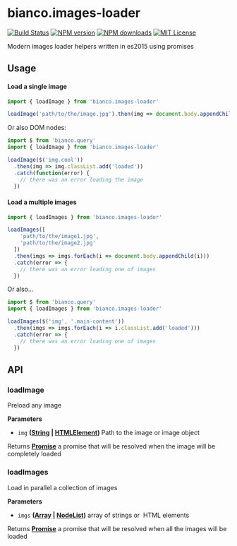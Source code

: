 # bianco.images-loader

[![Build Status][travis-image]][travis-url]
[![NPM version][npm-version-image]][npm-url]
[![NPM downloads][npm-downloads-image]][npm-url]
[![MIT License][license-image]][license-url]

Modern images loader helpers written in es2015 using promises

## Usage

#### Load a single image

```js
import { loadImage } from 'bianco.images-loader'

loadImage('path/to/the/image.jpg').then(img => document.body.appendChild(img))
```

Or also DOM nodes:

```js
import $ from 'bianco.query'
import { loadImage } from 'bianco.images-loader'

loadImage($('img.cool'))
  .then(img => img.classList.add('loaded'))
  .catch(function(error) {
    // there was an error loading the image
  })
```

#### Load a multiple images

```js
import { loadImages } from 'bianco.images-loader'

loadImages([
    'path/to/the/image1.jpg',
    'path/to/the/image2.jpg'
  ])
  .then(imgs => imgs.forEach(i => document.body.appendChild(i)))
  .catch(error => {
    // there was an error loading one of images
  })
```

Or also...

```js
import $ from 'bianco.query'
import { loadImages } from 'bianco.images-loader'

loadImages($('img', '.main-content'))
  .then(imgs => imgs.forEach(i => i.classList.add('loaded')))
  .catch(error => {
    // there was an error loading one of images
  })
```

[travis-image]: https://img.shields.io/travis/biancojs/images-loader.svg?style=flat-square

[travis-url]: https://travis-ci.org/biancojs/images-loader

[license-image]: http://img.shields.io/badge/license-MIT-000000.svg?style=flat-square

[license-url]: LICENSE.txt

[npm-version-image]: http://img.shields.io/npm/v/bianco.images-loader.svg?style=flat-square

[npm-downloads-image]: http://img.shields.io/npm/dm/bianco.images-loader.svg?style=flat-square

[npm-url]: https://npmjs.org/package/bianco.images-loader

## API

<!-- Generated by documentation.js. Update this documentation by updating the source code. -->

### loadImage

Preload any image

**Parameters**

-   `img` **([String](https://developer.mozilla.org/en-US/docs/Web/JavaScript/Reference/Global_Objects/String) \| [HTMLElement](https://developer.mozilla.org/en-US/docs/Web/HTML/Element))** Path to the image or image object

Returns **[Promise](https://developer.mozilla.org/en-US/docs/Web/JavaScript/Reference/Global_Objects/Promise)** a promise that will be resolved when the image will be completely loaded

### loadImages

Load in parallel a collection of images

**Parameters**

-   `imgs` **([Array](https://developer.mozilla.org/en-US/docs/Web/JavaScript/Reference/Global_Objects/Array) \| [NodeList](https://developer.mozilla.org/en-US/docs/Web/API/NodeList))** array of strings or <img> HTML elements

Returns **[Promise](https://developer.mozilla.org/en-US/docs/Web/JavaScript/Reference/Global_Objects/Promise)** a promise that will be resolved when all the images will be loaded
